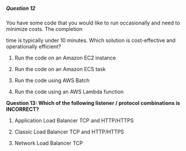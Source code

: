 ##### Question 12


You have some code that you would like to run occasionally and need to minimize costs. The completion


time is typically under 10 minutes. Which solution is cost-effective and operationally efficient?


1. Run the code on an Amazon EC2 instance

2. Run the code on an Amazon ECS task

3. Run the code using AWS Batch

4. Run the code using an AWS Lambda function


**Question 13: Which of the following listener / protocol combinations is INCORRECT?**


1. Application Load Balancer TCP and HTTP/HTTPS

2. Classic Load Balancer TCP and HTTP/HTTPS

3. Network Load Balancer TCP

